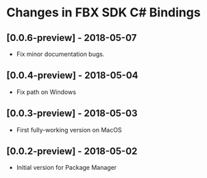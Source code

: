 # Changes in FBX SDK C# Bindings

## [0.0.6-preview] - 2018-05-07

- Fix minor documentation bugs.

## [0.0.4-preview] - 2018-05-04

- Fix path on Windows

## [0.0.3-preview] - 2018-05-03

- First fully-working version on MacOS

## [0.0.2-preview] - 2018-05-02

- Initial version for Package Manager
